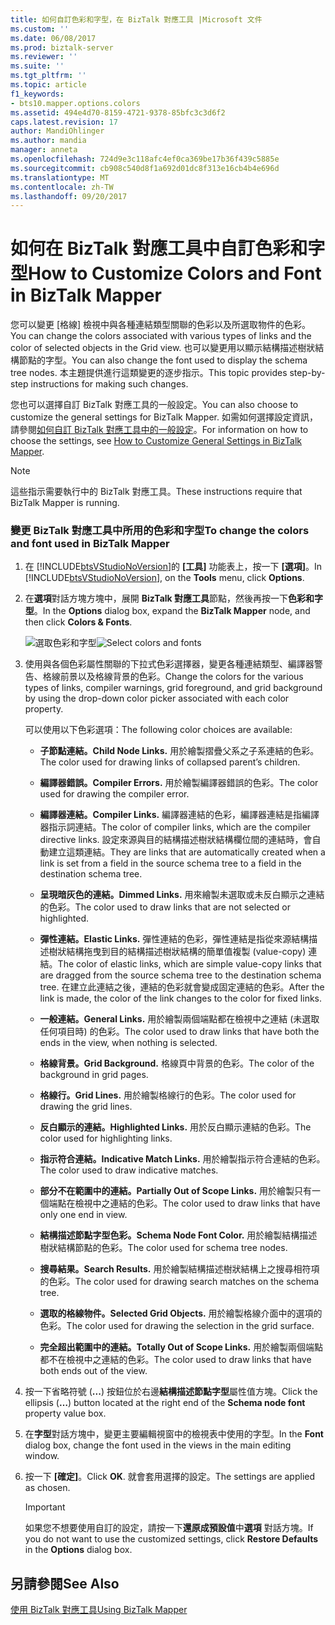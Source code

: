 ```yaml
---
title: 如何自訂色彩和字型，在 BizTalk 對應工具 |Microsoft 文件
ms.custom: ''
ms.date: 06/08/2017
ms.prod: biztalk-server
ms.reviewer: ''
ms.suite: ''
ms.tgt_pltfrm: ''
ms.topic: article
f1_keywords:
- bts10.mapper.options.colors
ms.assetid: 494e4d70-8159-4721-9378-85bfc3c3d6f2
caps.latest.revision: 17
author: MandiOhlinger
ms.author: mandia
manager: anneta
ms.openlocfilehash: 724d9e3c118afc4ef0ca369be17b36f439c5885e
ms.sourcegitcommit: cb908c540d8f1a692d01dc8f313e16cb4b4e696d
ms.translationtype: MT
ms.contentlocale: zh-TW
ms.lasthandoff: 09/20/2017
---
```

# <a name="how-to-customize-colors-and-font-in-biztalk-mapper"></a><span data-ttu-id="72d85-102">如何在 BizTalk 對應工具中自訂色彩和字型</span><span class="sxs-lookup"><span data-stu-id="72d85-102">How to Customize Colors and Font in BizTalk Mapper</span></span>
<span data-ttu-id="72d85-103">您可以變更 [格線] 檢視中與各種連結類型關聯的色彩以及所選取物件的色彩。</span><span class="sxs-lookup"><span data-stu-id="72d85-103">You can change the colors associated with various types of links and the color of selected objects in the Grid view.</span></span> <span data-ttu-id="72d85-104">也可以變更用以顯示結構描述樹狀結構節點的字型。</span><span class="sxs-lookup"><span data-stu-id="72d85-104">You can also change the font used to display the schema tree nodes.</span></span> <span data-ttu-id="72d85-105">本主題提供進行這類變更的逐步指示。</span><span class="sxs-lookup"><span data-stu-id="72d85-105">This topic provides step-by-step instructions for making such changes.</span></span>  
  
 <span data-ttu-id="72d85-106">您也可以選擇自訂 BizTalk 對應工具的一般設定。</span><span class="sxs-lookup"><span data-stu-id="72d85-106">You can also choose to customize the general settings for BizTalk Mapper.</span></span> <span data-ttu-id="72d85-107">如需如何選擇設定資訊，請參閱[如何自訂 BizTalk 對應工具中的一般設定](../core/how-to-customize-general-settings-in-biztalk-mapper.md)。</span><span class="sxs-lookup"><span data-stu-id="72d85-107">For information on how to choose the settings, see [How to Customize General Settings in BizTalk Mapper](../core/how-to-customize-general-settings-in-biztalk-mapper.md).</span></span>  
  
> [!NOTE]
>  <span data-ttu-id="72d85-108">這些指示需要執行中的 BizTalk 對應工具。</span><span class="sxs-lookup"><span data-stu-id="72d85-108">These instructions require that BizTalk Mapper is running.</span></span>  
  
### <a name="to-change-the-colors-and-font-used-in-biztalk-mapper"></a><span data-ttu-id="72d85-109">變更 BizTalk 對應工具中所用的色彩和字型</span><span class="sxs-lookup"><span data-stu-id="72d85-109">To change the colors and font used in BizTalk Mapper</span></span>  
  
1.  <span data-ttu-id="72d85-110">在 [!INCLUDE[btsVStudioNoVersion](../includes/btsvstudionoversion-md.md)]的 **[工具]** 功能表上，按一下 **[選項]**。</span><span class="sxs-lookup"><span data-stu-id="72d85-110">In [!INCLUDE[btsVStudioNoVersion](../includes/btsvstudionoversion-md.md)], on the **Tools** menu, click **Options**.</span></span>  
  
2.  <span data-ttu-id="72d85-111">在**選項**對話方塊方塊中，展開  **BizTalk 對應工具**節點，然後再按一下**色彩和字型**。</span><span class="sxs-lookup"><span data-stu-id="72d85-111">In the **Options** dialog box, expand the **BizTalk Mapper** node, and then click **Colors & Fonts**.</span></span>  
  
     <span data-ttu-id="72d85-112">![選取色彩和字型](../core/media/colorsfonts-options.gif "ColorsFonts_Options")</span><span class="sxs-lookup"><span data-stu-id="72d85-112">![Select colors and fonts](../core/media/colorsfonts-options.gif "ColorsFonts_Options")</span></span>  
  
3.  <span data-ttu-id="72d85-113">使用與各個色彩屬性關聯的下拉式色彩選擇器，變更各種連結類型、編譯器警告、格線前景以及格線背景的色彩。</span><span class="sxs-lookup"><span data-stu-id="72d85-113">Change the colors for the various types of links, compiler warnings, grid foreground, and grid background by using the drop-down color picker associated with each color property.</span></span>  
  
     <span data-ttu-id="72d85-114">可以使用以下色彩選項：</span><span class="sxs-lookup"><span data-stu-id="72d85-114">The following color choices are available:</span></span>  
  
    -   <span data-ttu-id="72d85-115">**子節點連結。**</span><span class="sxs-lookup"><span data-stu-id="72d85-115">**Child Node Links.**</span></span> <span data-ttu-id="72d85-116">用於繪製摺疊父系之子系連結的色彩。</span><span class="sxs-lookup"><span data-stu-id="72d85-116">The color used for drawing links of collapsed parent’s children.</span></span>  
  
    -   <span data-ttu-id="72d85-117">**編譯器錯誤。**</span><span class="sxs-lookup"><span data-stu-id="72d85-117">**Compiler Errors.**</span></span> <span data-ttu-id="72d85-118">用於繪製編譯器錯誤的色彩。</span><span class="sxs-lookup"><span data-stu-id="72d85-118">The color used for drawing the compiler error.</span></span>  
  
    -   <span data-ttu-id="72d85-119">**編譯器連結。**</span><span class="sxs-lookup"><span data-stu-id="72d85-119">**Compiler Links.**</span></span> <span data-ttu-id="72d85-120">編譯器連結的色彩，編譯器連結是指編譯器指示詞連結。</span><span class="sxs-lookup"><span data-stu-id="72d85-120">The color of compiler links, which are the compiler directive links.</span></span> <span data-ttu-id="72d85-121">設定來源與目的結構描述樹狀結構欄位間的連結時，會自動建立這類連結。</span><span class="sxs-lookup"><span data-stu-id="72d85-121">They are links that are automatically created when a link is set from a field in the source schema tree to a field in the destination schema tree.</span></span>  
  
    -   <span data-ttu-id="72d85-122">**呈現暗灰色的連結。**</span><span class="sxs-lookup"><span data-stu-id="72d85-122">**Dimmed Links.**</span></span> <span data-ttu-id="72d85-123">用來繪製未選取或未反白顯示之連結的色彩。</span><span class="sxs-lookup"><span data-stu-id="72d85-123">The color used to draw links that are not selected or highlighted.</span></span>  
  
    -   <span data-ttu-id="72d85-124">**彈性連結。**</span><span class="sxs-lookup"><span data-stu-id="72d85-124">**Elastic Links.**</span></span> <span data-ttu-id="72d85-125">彈性連結的色彩，彈性連結是指從來源結構描述樹狀結構拖曳到目的結構描述樹狀結構的簡單值複製 (value-copy) 連結。</span><span class="sxs-lookup"><span data-stu-id="72d85-125">The color of elastic links, which are simple value-copy links that are dragged from the source schema tree to the destination schema tree.</span></span> <span data-ttu-id="72d85-126">在建立此連結之後，連結的色彩就會變成固定連結的色彩。</span><span class="sxs-lookup"><span data-stu-id="72d85-126">After the link is made, the color of the link changes to the color for fixed links.</span></span>  
  
    -   <span data-ttu-id="72d85-127">**一般連結。**</span><span class="sxs-lookup"><span data-stu-id="72d85-127">**General Links.**</span></span> <span data-ttu-id="72d85-128">用於繪製兩個端點都在檢視中之連結 (未選取任何項目時) 的色彩。</span><span class="sxs-lookup"><span data-stu-id="72d85-128">The color used to draw links that have both the ends in the view, when nothing is selected.</span></span>  
  
    -   <span data-ttu-id="72d85-129">**格線背景。**</span><span class="sxs-lookup"><span data-stu-id="72d85-129">**Grid Background.**</span></span> <span data-ttu-id="72d85-130">格線頁中背景的色彩。</span><span class="sxs-lookup"><span data-stu-id="72d85-130">The color of the background in grid pages.</span></span>  
  
    -   <span data-ttu-id="72d85-131">**格線行。**</span><span class="sxs-lookup"><span data-stu-id="72d85-131">**Grid Lines.**</span></span> <span data-ttu-id="72d85-132">用於繪製格線行的色彩。</span><span class="sxs-lookup"><span data-stu-id="72d85-132">The color used for drawing the grid lines.</span></span>  
  
    -   <span data-ttu-id="72d85-133">**反白顯示的連結。**</span><span class="sxs-lookup"><span data-stu-id="72d85-133">**Highlighted Links.**</span></span> <span data-ttu-id="72d85-134">用於反白顯示連結的色彩。</span><span class="sxs-lookup"><span data-stu-id="72d85-134">The color used for highlighting links.</span></span>  
  
    -   <span data-ttu-id="72d85-135">**指示符合連結。**</span><span class="sxs-lookup"><span data-stu-id="72d85-135">**Indicative Match Links.**</span></span> <span data-ttu-id="72d85-136">用於繪製指示符合連結的色彩。</span><span class="sxs-lookup"><span data-stu-id="72d85-136">The color used to draw indicative matches.</span></span>  
  
    -   <span data-ttu-id="72d85-137">**部分不在範圍中的連結。**</span><span class="sxs-lookup"><span data-stu-id="72d85-137">**Partially Out of Scope Links.**</span></span> <span data-ttu-id="72d85-138">用於繪製只有一個端點在檢視中之連結的色彩。</span><span class="sxs-lookup"><span data-stu-id="72d85-138">The color used to draw links that have only one end in view.</span></span>  
  
    -   <span data-ttu-id="72d85-139">**結構描述節點字型色彩。**</span><span class="sxs-lookup"><span data-stu-id="72d85-139">**Schema Node Font Color.**</span></span> <span data-ttu-id="72d85-140">用於繪製結構描述樹狀結構節點的色彩。</span><span class="sxs-lookup"><span data-stu-id="72d85-140">The color used for schema tree nodes.</span></span>  
  
    -   <span data-ttu-id="72d85-141">**搜尋結果。**</span><span class="sxs-lookup"><span data-stu-id="72d85-141">**Search Results.**</span></span> <span data-ttu-id="72d85-142">用於繪製結構描述樹狀結構上之搜尋相符項的色彩。</span><span class="sxs-lookup"><span data-stu-id="72d85-142">The color used for drawing search matches on the schema tree.</span></span>  
  
    -   <span data-ttu-id="72d85-143">**選取的格線物件。**</span><span class="sxs-lookup"><span data-stu-id="72d85-143">**Selected Grid Objects.**</span></span> <span data-ttu-id="72d85-144">用於繪製格線介面中的選項的色彩。</span><span class="sxs-lookup"><span data-stu-id="72d85-144">The color used for drawing the selection in the grid surface.</span></span>  
  
    -   <span data-ttu-id="72d85-145">**完全超出範圍中的連結。**</span><span class="sxs-lookup"><span data-stu-id="72d85-145">**Totally Out of Scope Links.**</span></span> <span data-ttu-id="72d85-146">用於繪製兩個端點都不在檢視中之連結的色彩。</span><span class="sxs-lookup"><span data-stu-id="72d85-146">The color used to draw links that have both ends out of the view.</span></span>  
  
4.  <span data-ttu-id="72d85-147">按一下省略符號 (**...**) 按鈕位於右邊**結構描述節點字型**屬性值方塊。</span><span class="sxs-lookup"><span data-stu-id="72d85-147">Click the ellipsis (**…**) button located at the right end of the **Schema node font** property value box.</span></span>  
  
5.  <span data-ttu-id="72d85-148">在**字型**對話方塊中，變更主要編輯視窗中的檢視表中使用的字型。</span><span class="sxs-lookup"><span data-stu-id="72d85-148">In the **Font** dialog box, change the font used in the views in the main editing window.</span></span>  
  
6.  <span data-ttu-id="72d85-149">按一下 **[確定]**。</span><span class="sxs-lookup"><span data-stu-id="72d85-149">Click **OK**.</span></span> <span data-ttu-id="72d85-150">就會套用選擇的設定。</span><span class="sxs-lookup"><span data-stu-id="72d85-150">The settings are applied as chosen.</span></span>  
  
    > [!IMPORTANT]
    >  <span data-ttu-id="72d85-151">如果您不想要使用自訂的設定，請按一下**還原成預設值**中**選項** 對話方塊。</span><span class="sxs-lookup"><span data-stu-id="72d85-151">If you do not want to use the customized settings, click **Restore Defaults** in the **Options** dialog box.</span></span>  
  
## <a name="see-also"></a><span data-ttu-id="72d85-152">另請參閱</span><span class="sxs-lookup"><span data-stu-id="72d85-152">See Also</span></span>  
 [<span data-ttu-id="72d85-153">使用 BizTalk 對應工具</span><span class="sxs-lookup"><span data-stu-id="72d85-153">Using BizTalk Mapper</span></span>](../core/using-biztalk-mapper.md)